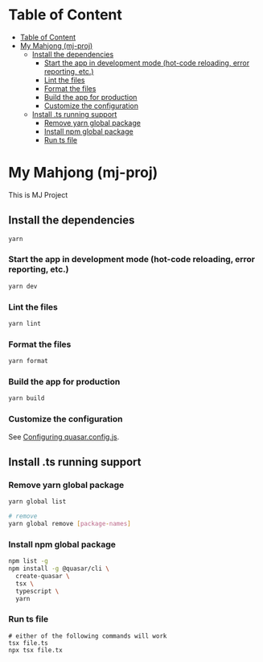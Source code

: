 # Table of Content

- [Table of Content](#markdown-header-table-of-content)
- [My Mahjong (mj-proj)](#markdown-header-my-mahjiang-mj-proj)
  - [Install the dependencies](#markdown-header-install-the-dependencies)
    - [Start the app in development mode (hot-code reloading, error reporting, etc.)](#markdown-header-start-the-app-in-development-mode-hot-code-reloading-error-reporting-etc)
    - [Lint the files](#markdown-header-lint-the-files)
    - [Format the files](#markdown-header-format-the-files)
    - [Build the app for production](#markdown-header-build-the-app-for-production)
    - [Customize the configuration](#markdown-header-customize-the-configuration)
  - [Install .ts running support](#markdown-header-install-ts-running-support)
    - [Remove yarn global package](#markdown-header-remove-yarn-global-package)
    - [Install npm global package](#markdown-header-install-npm-global-package)
    - [Run ts file](#markdown-header-run-ts-file)

# My Mahjong (mj-proj)

This is MJ Project

## Install the dependencies

```bash
yarn
```

### Start the app in development mode (hot-code reloading, error reporting, etc.)

```bash
yarn dev
```

### Lint the files

```bash
yarn lint
```

### Format the files

```bash
yarn format
```

### Build the app for production

```bash
yarn build
```

### Customize the configuration

See [Configuring quasar.config.js](https://v2.quasar.dev/quasar-cli-vite/quasar-config-js).

## Install .ts running support

### Remove yarn global package

```bash
yarn global list
```

```bash
# remove
yarn global remove [package-names]
```

### Install npm global package

```bash
npm list -g
npm install -g @quasar/cli \
  create-quasar \
  tsx \
  typescript \
  yarn
```

### Run ts file

```
# either of the following commands will work
tsx file.ts
npx tsx file.tx
```
